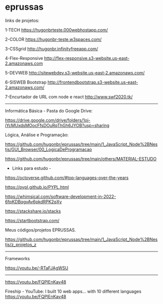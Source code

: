 # eprussas

links de projetos:

1-TECH
<https://hugonbrteste.000webhostapp.com/>

2-COLOR
<https://hugonbr-teste.w3spaces.com/>

3-CSSgrid
<http://hugonbr.infinityfreeapp.com/>

4-Flex-Responsive
<http://flex-responsive.s3-website.us-east-2.amazonaws.com>

5-DEVWEB
<http://sitewebdev.s3-website.us-east-2.amazonaws.com/>

6-SISWEB Bootstrap
<http://frontendbootstrap.s3-website.us-east-2.amazonaws.com/>

7-Encurtador de URL com node e react
<http://www.swf2020.tk/>

---------------------------

Informática Básica - Pasta do Google Drive:

<https://drive.google.com/drive/folders/1oj-iYcMUxdsMOocFfsDOuRqThGh6JYOB?usp=sharing>

Lógica, Análise e Programação:

<https://github.com/hugonbr/eprussas/tree/main/1_JavaScript_Node%2BNestjs/GUI_Browser/00_LogicaDeProgramacao>

<https://github.com/hugonbr/eprussas/tree/main/others/MATERIAL-ESTUDO>

- Links para estudo -

<https://octoverse.github.com/#top-languages-over-the-years>

<https://pypl.github.io/PYPL.html>

<https://whimsical.com/software-development-in-2022-6fpKDBqgvAv6pkdRPK2qXy>

<https://stackshare.io/stacks>

<https://startbootstrap.com/>

Meus códigos/projetos EPRUSSAS.

<https://github.com/hugonbr/eprussas/tree/main/1_JavaScript_Node%2BNestjs/z_projetos_z>

---------------------------
Frameworks

<https://youtu.be/-RTaFJAgWSU>

---------------------------

<https://youtu.be/FQPlEnKav48>

Fireship - YouTube:
I built 10 web apps... with 10 different languages
<https://youtu.be/FQPlEnKav48>
